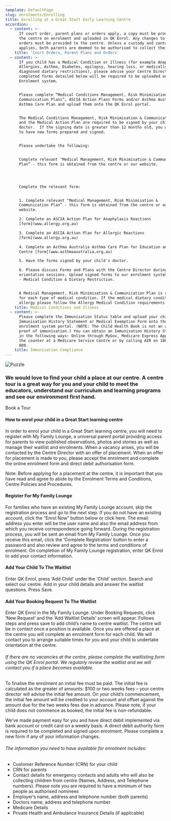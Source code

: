 ```yaml
---
template: DefaultPage
slug: enrolments/Enrolling
title: Enrolling at a Great Start Early Learning Centre
accordion:
  - content: >-
      If court order, parent plans or orders apply, a copy must be provided to
      the centre on enrolment and uploaded in QK Enrol. Any changes to these
      orders must be provided to the centre. Unless a custody and contact order
      applies, both parents are deemed to be authorised to collect their child.
    title: 'Court Orders, Parent Plans and Orders'
  - content: >-
      If you child has a Medical Condition or Illness (for example Anaphylaxis,
      Allergies, Asthma, Diabetes, epilepsy, hearing loss, or medically
      diagnosed dietary restrictions), please advise your Centre Director. The
      completed forms detailed below will be required to be uploaded onto the
      Enrolment system.


      Please complete “Medical Conditions Management, Risk Minimisation &
      Communication Plans”, ASCIA Action Plans Forms and/or Asthma Australia
      Asthma Care Plan and upload them onto the QK Enrol portal. 


      The Medical Conditions Management, Risk Minimisation & Communication Plans
      and the Medical Action Plan are required to be signed by your child’s
      doctor.  If the signing date is greater than 12 months old, you will need
      to have new forms prepared and signed.


      Please undertake the following:


      Complete relevant "Medical Management, Risk Minimisation & Communication
      Plan” - this form is obtained from the centre or our website.




      Complete the relevant form:


      1. Complete relevant "Medical Management, Risk Minimisation &
      Communication Plan” - this form is obtained from the centre or our
      website.

      2. Complete an ASCIA Action Plan for Anaphylaxis Reactions
      [form](www.allergy.org.au)

      3. Complete an ASCIA Action Plan for Allergic Reactions
      [form](www.allergy.org.au)

      4. Complete an Asthma Australia Asthma Care Plan for Education and Care
      Centre [form](www.asthmaaustralia.org.au)

      5. Have the forms signed by your child's doctor.

      6. Please discuss Forms and Plans with the Centre Director during
      orientation sessions. Upload signed forms to our enrolment system section
      - Medical Condition & Dietary Restriction. 


      A Medical Management, Risk Minimisation & Communication Plan is required
      for each type of medical condition. If the medical dietary condition is an
      allergy please follow the Allergy Medical Condition requirements.
    title: Medical Conditions and Illness
  - content: >-
      Please complete the Immunisation Status table and upload your child’s
      Immunisation History Statement or Medical Exemption Form onto the
      enrolment system portal. (NOTE: The Child Health Book is not an accepted
      proof of immunisation.) You can obtain an Immunisation History Statement
      in the following ways: Online through MyGov, Medicare Express App, over
      the counter at a Medicare Service Centre or by calling AIR on 1800 653
      809.
    title: Immunisation Compliance
---
```

![Puzzle](/images/uploads/529400494-2048x2048-copy.jpg)

### We would love to find your child a place at our centre. A centre tour is a great way for you and your child to meet the educators, understand our curriculum and learning programs and see our environment first hand.

Book a Tour

#### How to enrol your child in a Great Start learning centre

In order to enrol your child in a Great Start learning centre, you will need to register with My Family Lounge, a universal parent portal providing access for parents to view published observations, photos and stories as well as manage their waitlist and enrolments. When a vacancy arises, you will be contacted by the Centre Director with an offer of placement. When an offer for placement is made to you, please accept the enrolment and complete the online enrolment form and direct debit authorisation form.

Note: Before applying for a placement at the centre, it is important that you have read and agree to abide by the Enrolment Terms and Conditions, Centre Policies and Procedures.

#### Register For My Family Lounge

For families who have an existing My Family Lounge account, skip the registration process and go to the next step. If you do not have an existing account, click the “Enrol Now” button below or click here. The email address you enter will be the user name and also the email address from which you receive correspondence going forward. During the registration process, you will be sent an email from My Family Lounge. Once you receive this email, click the ‘Complete Registration’ button to enter a password and also review and agree to the terms and conditions of enrolment. On completion of My Family Lounge registration, enter QK Enrol to add your contact information.

#### Add Your Child To The Waitlist

Enter QK Enrol, press ‘Add Child’ under the ‘Child’ section. Search and select our centre. Add in your child details and answer the waitlist questions. Press Save.

#### Add Your Booking Request To The Waitlist

Enter QK Enrol in the My Family Lounge. Under Booking Requests, click ‘New Request’ and the ‘Add Waitlist Details’ screen will appear. Follows steps and press save to add child’s name to centre waitlist. The centre will be in contact once a position is available. Once you are offered a place at the centre you will complete an enrolment form for each child. We will contact you to arrange suitable times for you and your child to undertake orientation at the centre.

###### If there are no vacancies at the centre, please complete the waitlisting form using the QK Enrol portal. We regularly review the waitlist and we will contact you if a place becomes available.

To finalise the enrolment an initial fee must be paid. The initial fee is calculated as the greater of amounts: $100 or two weeks fees – your centre director will advise the initial fee amount. On your child’s commencement, the initial fee amount will be credited to your account and offset against the amount due for the two weeks fees due in advance. Please note, if your child does not commence as booked, the initial fee is non-refundable.

We’ve made payment easy for you and have direct debit implemented via bank account or credit card on a weekly basis. A direct debit authority form is required to be completed and signed upon enrolment. Please complete a new form if any of your information changes.

###### The information you need to have available for enrolment includes:

* Customer Reference Number (CRN) for your child
* CRN for parents
* Contact details for emergency contacts and adults who will also be collecting children from centre (Names, Address, and Telephone numbers). Please note you are required to have a minimum of two people as authorised nominees
* Employer’s name, address and telephone number (both parents)
* Doctors name, address and telephone number
* Medicare Details
* Private Health and Ambulance Insurance Details (if applicable)
